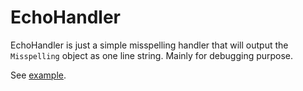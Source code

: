 # EchoHandler

EchoHandler is just a simple misspelling handler that will output the `Misspelling`
object as one line string. Mainly for debugging purpose.

See [example](https://github.com/tigitz/php-spellchecker/blob/master/examples/mispelling_finder_aspell_string_echo.php).
